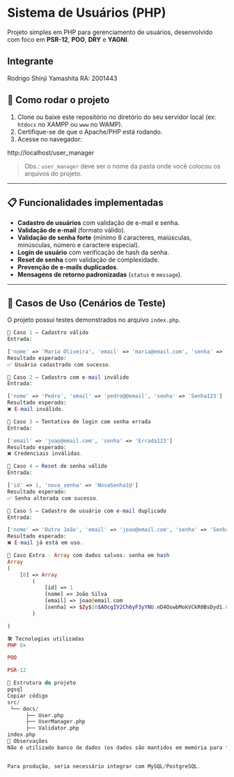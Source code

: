 # Sistema de Usuários (PHP)

Projeto simples em PHP para gerenciamento de usuários, desenvolvido com foco em **PSR-12**, **POO**, **DRY** e **YAGNI**.

## Integrante

Rodrigo Shinji Yamashita
RA: 2001443

## 🚀 Como rodar o projeto

1. Clone ou baixe este repositório no diretório do seu servidor local (ex: `htdocs` no XAMPP ou `www` no WAMP).
2. Certifique-se de que o Apache/PHP está rodando.
3. Acesse no navegador:

http://localhost/user_manager

> Obs.: `user_manager` deve ser o nome da pasta onde você colocou os arquivos do projeto.

---

## 📋 Funcionalidades implementadas

- **Cadastro de usuários** com validação de e-mail e senha.
- **Validação de e-mail** (formato válido).
- **Validação de senha forte** (mínimo 8 caracteres, maiúsculas, minúsculas, número e caractere especial).
- **Login de usuário** com verificação de hash da senha.
- **Reset de senha** com validação de complexidade.
- **Prevenção de e-mails duplicados**.
- **Mensagens de retorno padronizadas** (`status` e `message`).

---

## 🧪 Casos de Uso (Cenários de Teste)

O projeto possui testes demonstrados no arquivo `index.php`.

```php
🔹 Caso 1 — Cadastro válido
Entrada:

['nome' => 'Maria Oliveira', 'email' => 'maria@email.com', 'senha' => 'SenhA@%123']
Resultado esperado:
✅ Usuário cadastrado com sucesso.

🔹 Caso 2 — Cadastro com e-mail inválido
Entrada:

['nome' => 'Pedro', 'email' => 'pedro@@email', 'senha' => 'Senha123']
Resultado esperado:
❌ E-mail inválido.

🔹 Caso 3 — Tentativa de login com senha errada
Entrada:

['email' => 'joao@email.com', 'senha' => 'Errada123']
Resultado esperado:
❌ Credenciais inválidas.

🔹 Caso 4 — Reset de senha válido
Entrada:

['id' => 1, 'nova_senha' => 'NovaSenha1@']
Resultado esperado:
✅ Senha alterada com sucesso.

🔹 Caso 5 — Cadastro de usuário com e-mail duplicado
Entrada:

['nome' => 'Outro João', 'email' => 'joao@email.com', 'senha' => 'Senha123']
Resultado esperado:
❌ E-mail já está em uso.

🔹 Caso Extra - Array com dados salvos: senha em hash
Array
(
    [0] => Array
        (
            [id] => 1
            [nome] => João Silva
            [email] => joao@email.com
            [senha] => $2y$10$AOcgIV2Ch6yF3yYNU.nD4OswbMokVCkR0BsDyd1.0.hTVn/sA6Mhm
        )

)

🛠 Tecnologias utilizadas
PHP 8+

POO

PSR-12

📂 Estrutura do projeto
pgsql
Copiar código
src/
 └── docs/
      ├── User.php
      ├── UserManager.php
      ├── Validator.php
index.php
📌 Observações
Não é utilizado banco de dados (os dados são mantidos em memória para fins de demonstração).


Para produção, seria necessário integrar com MySQL/PostgreSQL.
